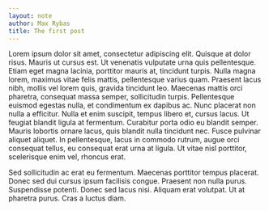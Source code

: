 ```yaml
---
layout: note
author: Max Rybas
title: The first post
---
```


Lorem ipsum dolor sit amet, consectetur adipiscing elit. Quisque at dolor risus. Mauris ut cursus est. Ut venenatis vulputate urna quis pellentesque. Etiam eget magna lacinia, porttitor mauris at, tincidunt turpis. Nulla magna lorem, maximus vitae felis mattis, pellentesque varius quam. Praesent lacus nibh, mollis vel lorem quis, gravida tincidunt leo. Maecenas mattis orci pharetra, consequat massa semper, sollicitudin turpis. Pellentesque euismod egestas nulla, et condimentum ex dapibus ac. Nunc placerat non nulla a efficitur. Nulla et enim suscipit, tempus libero et, cursus lacus. Ut feugiat blandit ligula at fermentum. Curabitur porta odio eu blandit semper. Mauris lobortis ornare lacus, quis blandit nulla tincidunt nec. Fusce pulvinar aliquet aliquet. In pellentesque, lacus in commodo rutrum, augue orci consequat tellus, eu consequat erat urna at ligula. Ut vitae nisl porttitor, scelerisque enim vel, rhoncus erat.

Sed sollicitudin ac erat eu fermentum. Maecenas porttitor tempus placerat. Donec sed dui cursus ipsum facilisis congue. Praesent non nulla purus. Suspendisse potenti. Donec sed lacus nisi. Aliquam erat volutpat. Ut at pharetra purus. Cras a luctus diam.
